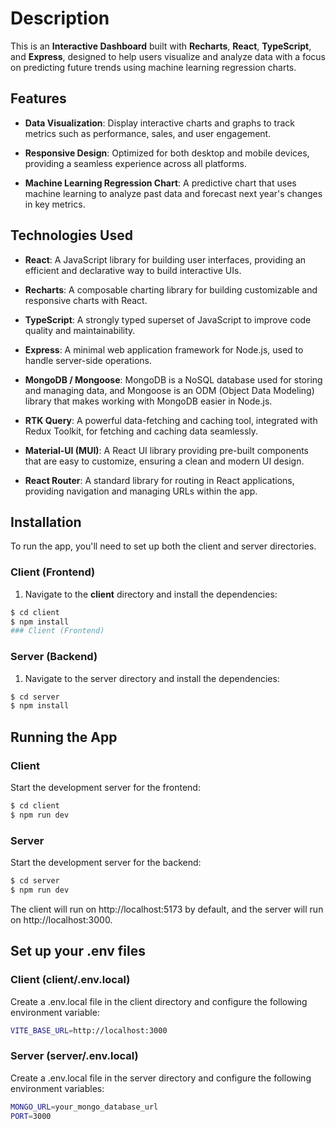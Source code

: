 # Description

This is an **Interactive Dashboard** built with **Recharts**, **React**, **TypeScript**, and **Express**, designed to help users visualize and analyze data with a focus on predicting future trends using machine learning regression charts.

## Features

- **Data Visualization**: Display interactive charts and graphs to track metrics such as performance, sales, and user engagement.

- **Responsive Design**: Optimized for both desktop and mobile devices, providing a seamless experience across all platforms.

- **Machine Learning Regression Chart**: A predictive chart that uses machine learning to analyze past data and forecast next year's changes in key metrics.

## Technologies Used

- **React**: A JavaScript library for building user interfaces, providing an efficient and declarative way to build interactive UIs.

- **Recharts**: A composable charting library for building customizable and responsive charts with React.

- **TypeScript**: A strongly typed superset of JavaScript to improve code quality and maintainability.

- **Express**: A minimal web application framework for Node.js, used to handle server-side operations.

- **MongoDB / Mongoose**: MongoDB is a NoSQL database used for storing and managing data, and Mongoose is an ODM (Object Data Modeling) library that makes working with MongoDB easier in Node.js.

- **RTK Query**: A powerful data-fetching and caching tool, integrated with Redux Toolkit, for fetching and caching data seamlessly.

- **Material-UI (MUI)**: A React UI library providing pre-built components that are easy to customize, ensuring a clean and modern UI design.

- **React Router**: A standard library for routing in React applications, providing navigation and managing URLs within the app.

## Installation

To run the app, you'll need to set up both the client and server directories.

### Client (Frontend)

1. Navigate to the **client** directory and install the dependencies:

```bash
$ cd client
$ npm install
### Client (Frontend)
```

### Server (Backend)

1. Navigate to the server directory and install the dependencies:

```bash
$ cd server
$ npm install
```

## Running the App

### Client

Start the development server for the frontend:

```bash
$ cd client
$ npm run dev
```

### Server

Start the development server for the backend:

```bash
$ cd server
$ npm run dev
```

The client will run on http://localhost:5173 by default, and the server will run on http://localhost:3000.

## Set up your .env files

### Client (client/.env.local)

Create a .env.local file in the client directory and configure the following environment variable:

```bash
VITE_BASE_URL=http://localhost:3000
```

### Server (server/.env.local)

Create a .env.local file in the server directory and configure the following environment variables:

```bash
MONGO_URL=your_mongo_database_url
PORT=3000
```
